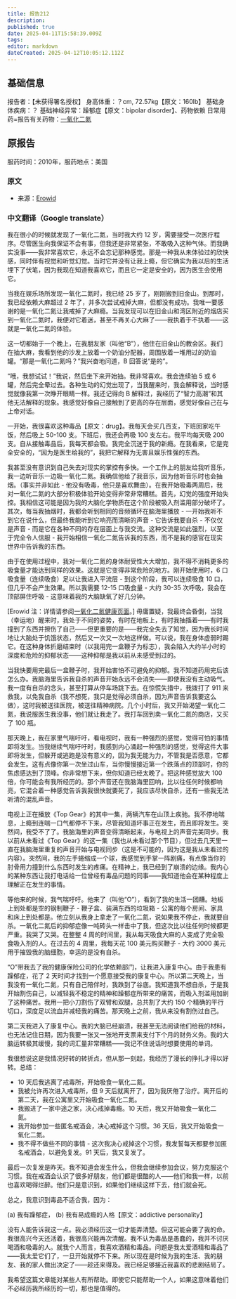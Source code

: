 ```yaml
---
title: 报告212
description: 
published: true
date: 2025-04-11T15:58:39.009Z
tags: 
editor: markdown
dateCreated: 2025-04-12T10:05:12.112Z
---
```


## 基础信息
报告者：【未获得署名授权】
身高体重：？cm, 72.57kg【原文：160lb】
基础身体疾病：？
基础神经异常：躁郁症【原文：bipolar disorder】、药物依赖
日常用药=报告有关药物：[一氧化二氮](/drug/元素周期表)

## 原报告
服药时间：2010年，服药地点：美国
### 原文
- 来源：[Erowid](https://erowid.org/experiences/exp.php?ID=87295)
### 中文翻译（Google translate）
我在很小的时候就发现了一氧化二氮，当时我大约 12 岁，需要接受一次医疗程序。尽管医生向我保证不会有事，但我还是非常紧张，不敢吸入这种气体。而我确实没事——我非常喜欢它，永远不会忘记那种感觉。那是一种我从未体验过的欣快感，同时伴有视觉和听觉幻觉。当时它并没有让我上瘾，但它确实为我以后的生活埋下了伏笔，因为我现在知道我喜欢它，而且它一定是安全的，因为医生会使用它。

当我在娱乐场所发现一氧化二氮时，我已经 25 岁了，刚刚搬到旧金山。到那时，我已经依赖大麻超过 2 年了，并多次尝试戒掉大麻，但都没有成功。我唯一要感谢的是一氧化二氮让我戒掉了大麻瘾。当我发现可以在旧金山和湾区附近的烟店买到一氧化二氮时，我便对它着迷，甚至不再关心大麻了——我执着于不执着——这就是一氧化二氮的体验。

这一切都始于一个晚上，在我朋友家（叫他“B”），他住在旧金山的教会区。我们在抽大麻，我看到他的沙发上放着一个奶油分配器，周围放着一堆用过的奶油罐。“那是一氧化二氮吗？”我兴奋地问道，B 回答说“是的”。

“哦，我想试试！”我说，然后坐下来开始抽。我非常喜欢。我会连续抽 5 或 6 罐，然后完全晕过去。各种生动的幻觉出现了，当我醒来时，我会解释说，当时感觉就像我第一次睁开眼睛一样。我还记得向 B 解释过，我经历了“智力高潮”和其他无法解释的现象。我感觉好像自己接触到了更高的存在层面，感觉好像自己在与上帝对话。

一开始，我很喜欢这种毒品【原文：drug】。我每天会买几百支，下班回家吃午饭，然后吸上 50-100 支。下班后，我还会再吸 100 支左右。我平均每天吸 200 支。自从接触毒品后，我每天都会吸。我完全沉迷于我的新瘾。在我看来，它是完全安全的，“因为是医生给我的”，我把它解释为无害且娱乐性强的东西。

我甚至没有意识到自己失去对现实的掌控有多快。一个工作上的朋友给我听音乐，我一边听音乐一边吸一氧化二氮。我确信他给了我音乐，因为他听音乐时也会抽烟。（事实并非如此 - 他没有吸毒，他只是喜欢舞曲）。在我开始吸毒两周后，我对一氧化二氮的大部分积极体验开始变得非常非常糟糕。首先，幻觉的强度开始失控。我相信这可能是因为我的大脑化学物质在这个阶段被吸入剂滥用部分破坏了。其次，每当我抽烟时，我都会听到相同的音频循环在脑海里播放 - 一开始我听不到它在说什么，但最终我能听到它响亮而清晰的声音 - 它告诉我要自杀 - 不仅仅是声音 - 而是它在各种不同的存在层面上与我交流。这种交流是如此强烈，以至于完全令人信服 - 我开始相信一氧化二氮告诉我的东西，而不是我的感官在现实世界中告诉我的东西。

由于在使用过程中，我对一氧化二氮的身体耐受性大大增加，我不得不消耗更多的吸食量才能达到同样的效果。这就是它变得非常危险的地方。刚开始使用时，6 口吸食量（连续吸食）足以让我进入平流层 - 到这个阶段，我可以连续吸食 10 口，但几乎不会产生效果。所以我需要 12-15 口吸食量 - 大约 30-35 次呼吸，我会在顶部屏住呼吸 - 这意味着我的大脑缺氧了好几分钟。

[Erowid 注：详情请参阅[一氧化二氮健康页面](https://erowid.org/chemicals/nitrous/nitrous_health.shtml)。]
毋庸置疑，我最终会昏倒，当我（幸运地）醒来时，我处于不同的姿势，有时在地板上，有时我抽搐着——有时我撞到了东西并擦伤了自己——但更重要的是——我完全失去了知觉，因为我长时间地让大脑处于饥饿状态，然后又一次又一次地这样做。可以说，我在身体虚弱时踢它。在这种身体折磨结束时（以我用完一盒鞭子为标志），我会陷入大约半小时的深度和危险的抑郁状态——这种抑郁是我以前从未感受到过的。

当我快要用完最后一盒鞭子时，我开始害怕不可避免的抑郁。我不知道药用完后该怎么办。我脑海里告诉我自杀的声音开始永远不会消失——即使我没有主动吸气。我一度有自杀的念头，甚至打算从停车场跳下去。在惊慌失措中，我拨打了 911 来救我，以免我自杀（我不想死，我只是觉得必须自杀，因为声音告诉我要这么做），这时我被送往医院，被送往精神病院。几个小时后，我又开始渴望一氧化二氮，我说服医生我没事，他们就让我走了。我打车回到卖一氧化二氮的商店，又买了 100 瓶。

那天晚上，我在家里气喘吁吁，看电视时，我有一种强烈的感觉，觉得可怕的事情即将发生。当我继续气喘吁吁时，我感到内心涌起一种强烈的感觉，觉得这件大事即将发生，但躲开或逃跑是没有意义的，因为我无能为力，不管我是否愿意，它都会发生。这有点像你第一次坐过山车，当你慢慢接近第一个跌落点的顶部时，你的焦虑感达到了顶峰。你非常想下来，但你知道已经太晚了。把这种感觉放大 100 倍，你可能会有我所经历的。那个声音还在我脑海里回响，比以往任何时候都响亮，它混合着一种感觉告诉我我很快就要死了，我应该尽快自杀，还有一些我无法听清的混乱声音。

电视上正在播放《Top Gear》的其中一集，两辆汽车在山顶上疾驰。我不停地喘息，上瘾到连喘一口气都停不下来，尽管我知道坏事正在发生，而且即将发生。突然间，我受不了了。我脑海里的声音变得清晰起来，与电视上的声音完美同步。我以前从未看过《Top Gear》的这一集（我也从未看过那​​个节目），但过去几天里一直在我脑海里重复的声音开始与电视同步（这是不可能的，因为这是我从未看过的内容）。突然间，我的左手蜷缩成一个球，我感觉到手掌一阵剧痛，有点像当你的肘骨用力撞到什么东西时发生的疼痛。在精神上，我已经到了崩溃的边缘。我内心的某种东西让我打电话给一位曾经有毒品问题的同事——我知道他会在某种程度上理解正在发生的事情。

等他来的时候，我气喘吁吁。他来了（叫他“O”），看到了我的生活一团糟。地板上到处都是空的钢制鞭子 - 鞭子盒、装满东西的垃圾箱 - 公寓的每个房间、家具和床上到处都是。他立刻从我身上拿走了一氧化二氮，说如果我不停止，我就要自杀。一氧化二氮后的抑郁症像一吨砖头一样击中了我，但这次比以往任何时候都更严重。我哭了又哭。在整整 4 周的时间里，我从每天吸食大麻的人变成了完全吸食吸入剂的人。在过去的 4 周里，我每天花 100 美元购买鞭子 - 大约 3000 美元用于摧毁我的脑细胞，幸运的是没有自杀。

“O”带我去了我的健康保险公司的化学依赖部门，让我进入康复中心。由于我患有躁郁症，花了 2 天时间才找到一个愿意接受我的康复中心。所以第二天晚上，当我没有一氧化二氮，只有自己陪伴时，我跌到了谷底。我知道我不想自杀，于是我开始割伤自己，以减轻我不稳定的精神和躁郁症所带来的痛苦，而吸入剂滥用加剧了这种痛苦。我用一把小刀割伤了双臂和双腿，总共割了大约 150 个精确的平行切口，深度足以流血并减轻我的痛苦。那天晚上之前，我从来没有割伤过自己。

第二天我进入了康复中心。我的大脑已经崩溃，我甚至无法阅读他们给我的材料，也无法记住日期，因为我要一张又一张地开支票来支付下个月的财务义务。我的大脑运转极其缓慢，我的词汇量非常糟糕——我记不住说话时想要使用的单词。

我很想说这是我情况好转的转折点，但从那一刻起，我经历了漫长的挣扎才得以好转。总结：

- 10 天后我逃离了戒毒所，开始吸食一氧化二氮。
- 我被允许再次进入戒毒所，但 9 天后就离开了，因为我厌倦了治疗。离开后的第二天，我在公寓里又开始吸食一氧化二氮。
- 我搬进了一家中途之家，决心戒掉毒瘾。10 天后，我又开始吸食一氧化二氮。
- 我开始参加一些匿名戒酒会，决心戒掉这个习惯。36 天后，我又开始吸食一氧化二氮。
- 我不得不做些不同的事情 - 这次我决心戒掉这个习惯，我发誓每天都要参加匿名戒酒会，以避免复发。91 天后，我又复发了。

最后一次复发是昨天。我不知道会发生什么，但我会继续参加会议，努力克服这个习惯。我在戒酒会认识了很多好朋友，他们都是很酷的人——他们和我一样，以前也喜欢喝得烂醉。他们只是意识到，如果他们继续这样下去，他们就会死。

总之，我意识到毒品不适合我，因为：

(a) 我有躁郁症，
(b) 我有易成瘾的人格【原文：addictive personality】

没有人能告诉我这一点。我必须经历这一切才能弄清楚。但这可能会要了我的命。我很高兴今天还活着，我很高兴能再次清醒。我不认为毒品是愚蠢的，我并不讨厌喝酒和吸毒的人。就我个人而言，我喜欢酒精和毒品。问题是我太爱酒精和毒品了——我太爱它们了，一旦开始就停不下来。所以现在是时候为我的生活、我的朋友、我的家人做出决定了——趁还来得及。我已经足够接近我喜欢的悲剧结局了。

我希望这篇文章能对某些人有所帮助。即使它只能帮助一个人，如果这意味着他们不必经历我所经历的一切，那也是值得的。
